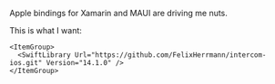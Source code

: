 Apple bindings for Xamarin and MAUI are driving me nuts.

This is what I want:

```
<ItemGroup>
  <SwiftLibrary Url="https://github.com/FelixHerrmann/intercom-ios.git" Version="14.1.0" />
</ItemGroup>
```
